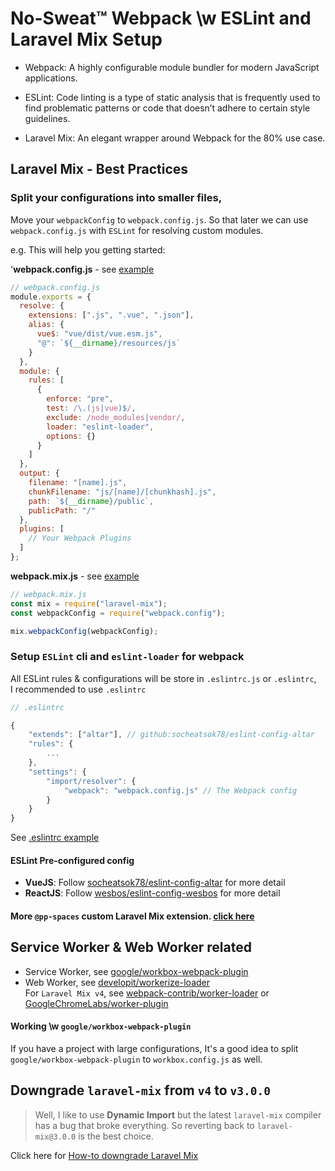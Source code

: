 # No-Sweat™ Webpack \w ESLint and Laravel Mix Setup

- Webpack: A highly configurable module bundler for modern JavaScript applications.

- ESLint: Code linting is a type of static analysis that is frequently used to find problematic patterns or code that doesn’t adhere to certain style guidelines.

- Laravel Mix: An elegant wrapper around Webpack for the 80% use case.

## Laravel Mix - Best Practices

### Split your configurations into smaller files,

Move your `webpackConfig` to `webpack.config.js`. So that later we can use `webpack.config.js` with `ESLint` for resolving custom modules.

e.g. This will help you getting started:

'**webpack.config.js** - see [example](example/webpack.config.js)

```js
// webpack.config.js
module.exports = {
  resolve: {
    extensions: [".js", ".vue", ".json"],
    alias: {
      vue$: "vue/dist/vue.esm.js",
      "@": `${__dirname}/resources/js`
    }
  },
  module: {
    rules: [
      {
        enforce: "pre",
        test: /\.(js|vue)$/,
        exclude: /node_modules|vendor/,
        loader: "eslint-loader",
        options: {}
      }
    ]
  },
  output: {
    filename: "[name].js",
    chunkFilename: "js/[name]/[chunkhash].js",
    path: `${__dirname}/public`,
    publicPath: "/"
  },
  plugins: [
    // Your Webpack Plugins
  ]
};
```

**webpack.mix.js** - see [example](example/webpack.mix.js)

```js
// webpack.mix.js
const mix = require("laravel-mix");
const webpackConfig = require("webpack.config");

mix.webpackConfig(webpackConfig);
```

### Setup `ESLint` cli and `eslint-loader` for webpack

All ESLint rules & configurations will be store in `.eslintrc.js` or `.eslintrc`,  
I recommended to use `.eslintrc`

```js
// .eslintrc

{
    "extends": ["altar"], // github:socheatsok78/eslint-config-altar
    "rules": {
        ...
    },
    "settings": {
        "import/resolver": {
            "webpack": "webpack.config.js" // The Webpack config
        }
    }
}
```

See [.eslintrc example](example/.eslintrc)

#### ESLint Pre-configured config

- **VueJS**: Follow [socheatsok78/eslint-config-altar](https://github.com/socheatsok78/eslint-config-altar#readme) for more detail
- **ReactJS**: Follow [wesbos/eslint-config-wesbos](https://github.com/wesbos/eslint-config-wesbos#readme) for more detail

#### More `@pp-spaces` custom Laravel Mix extension. [click here](https://github.com/search?q=topic%3Alaravel-mix+org%3App-spaces&type=Repositories)

## Service Worker & Web Worker related

- Service Worker, see [google/workbox-webpack-plugin](https://developers.google.com/web/tools/workbox/modules/workbox-webpack-plugin)
- Web Worker, see [developit/workerize-loader](https://github.com/developit/workerize-loader)  
  For `Laravel Mix v4`, see [webpack-contrib/worker-loader](https://github.com/webpack-contrib/worker-loader) or [GoogleChromeLabs/worker-plugin](https://github.com/GoogleChromeLabs/worker-plugin)

#### Working \w `google/workbox-webpack-plugin`

If you have a project with large configurations, It's a good idea to split `google/workbox-webpack-plugin` to `workbox.config.js` as well.

## Downgrade `laravel-mix` from `v4` to `v3.0.0`

> Well, I like to use **Dynamic Import** but the latest `laravel-mix` compiler has a bug that broke everything. So reverting back to `laravel-mix@3.0.0` is the best choice.

Click here for [How-to downgrade Laravel Mix](docs/laravel-mix-downgrade.md)
